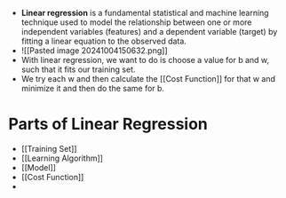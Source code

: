 - **Linear regression** is a fundamental statistical and machine learning technique used to model the relationship between one or more independent variables (features) and a dependent variable (target) by fitting a linear equation to the observed data.
- ![[Pasted image 20241004150632.png]]
- With linear regression, we want to do is choose a value for b and w, such that it fits our training set. 
- We try each w and then calculate the [[Cost Function]] for that w and minimize it and then do the same for b.
# Parts of Linear Regression
- [[Training Set]]
- [[Learning Algorithm]]
- [[Model]]
- [[Cost Function]]
- 